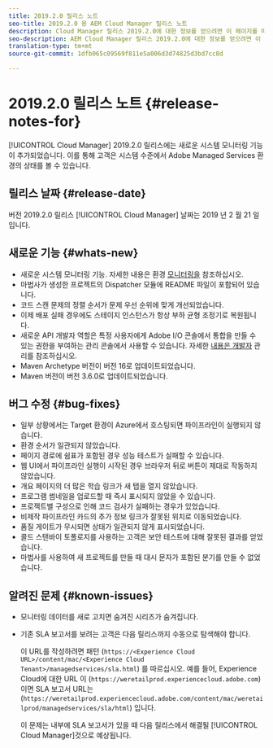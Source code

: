 ```yaml
---
title: 2019.2.0 릴리스 노트
seo-title: 2019.2.0 용 AEM Cloud Manager 릴리스 노트
description: Cloud Manager 릴리스 2019.2.0에 대한 정보를 얻으려면 이 페이지를 따르십시오.
seo-description: AEM Cloud Manager 릴리스 2019.2.0에 대한 정보를 얻으려면 이 페이지를 따르십시오.
translation-type: tm+mt
source-git-commit: 1dfb065c09569f811e5a006d3d74825d3bd7cc8d

---
```



# 2019.2.0 릴리스 노트 {#release-notes-for}

[!UICONTROL Cloud Manager] 2019.2.0 릴리스에는 새로운 시스템 모니터링 기능이 추가되었습니다. 이를 통해 고객은 시스템 수준에서 Adobe Managed Services 환경의 상태를 볼 수 있습니다.


## 릴리스 날짜 {#release-date}

버전 2019.2.0 릴리스 [!UICONTROL Cloud Manager] 날짜는 2019 년 2 월 21 일입니다.

## 새로운 기능 {#whats-new}

* 새로운 시스템 모니터링 기능. 자세한 내용은 환경 [모니터링을](monitor-your-environments.md) 참조하십시오.
* 마법사가 생성한 프로젝트의 Dispatcher 모듈에 README 파일이 포함되어 있습니다.
* 코드 스캔 문제의 정렬 순서가 문제 우선 순위에 맞게 개선되었습니다.
* 이제 배포 실패 경우에도 스테이지 인스턴스가 항상 부하 균형 조정기로 복원됩니다.
* 새로운 API 개발자 역할은 특정 사용자에게 Adobe I/O 콘솔에서 통합을 만들 수 있는 권한을 부여하는 관리 콘솔에서 사용할 수 있습니다. 자세한 [내용은 개발자](https://www.adobe.com/go/aac_api_prod_learn) 관리를 참조하십시오.
* Maven Archetype 버전이 버전 16로 업데이트되었습니다.
* Maven 버전이 버전 3.6.0로 업데이트되었습니다.

## 버그 수정 {#bug-fixes}

* 일부 상황에서는 Target 환경이 Azure에서 호스팅되면 파이프라인이 실행되지 않습니다.
* 환경 순서가 일관되지 않았습니다.
* 페이지 경로에 쉼표가 포함된 경우 성능 테스트가 실패할 수 있습니다.
* 웹 UI에서 파이프라인 실행이 시작된 경우 브라우저 뒤로 버튼이 제대로 작동하지 않았습니다.
* 개요 페이지의 더 많은 학습 링크가 새 탭을 열지 않았습니다.
* 프로그램 썸네일을 업로드할 때 즉시 표시되지 않았을 수 있습니다.
* 프로젝트별 구성으로 인해 코드 검사가 실패하는 경우가 있었습니다.
* 비제작 파이프라인 카드의 추가 정보 링크가 잘못된 위치로 이동되었습니다.
* 품질 게이트가 무시되면 상태가 일관되지 않게 표시되었습니다.
* 콜드 스탠바이 토폴로지를 사용하는 고객은 보안 테스트에 대해 잘못된 결과를 얻었습니다.
* 마법사를 사용하여 새 프로젝트를 만들 때 대시 문자가 포함된 분기를 만들 수 없었습니다.

## 알려진 문제 {#known-issues}

* 모니터링 데이터를 새로 고치면 숨겨진 시리즈가 숨겨집니다.
* 기존 SLA 보고서를 보려는 고객은 다음 릴리스까지 수동으로 탐색해야 합니다.

   이 URL를 작성하려면 패턴 (`https://<Experience Cloud URL>/content/mac/<Experience Cloud Tenant>/managedservices/sla.html`) 를 따르십시오. 예를 들어, Experience Cloud에 대한 URL 이 (`https://weretailprod.experiencecloud.adobe.com`) 이면 SLA 보고서 URL는 (`https://weretailprod.experiencecloud.adobe.com/content/mac/weretailprod/managedservices/sla/html`) 입니다.

   이 문제는 내부에 SLA 보고서가 있을 때 다음 릴리스에서 해결될 [!UICONTROL Cloud Manager]것으로 예상됩니다.
